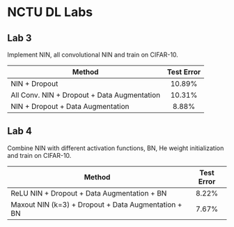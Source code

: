 # NCTU DL Labs

## Lab 3

Implement NIN, all convolutional NIN and train on CIFAR-10.

| Method                                      | Test Error |
| ------------------------------------------- |:----------:|
| NIN + Dropout                               | 10.89%     |
| All Conv. NIN + Dropout + Data Augmentation | 10.31%     |
| NIN + Dropout + Data Augmentation           | 8.88%      |

## Lab 4

Combine NIN with different activation functions, BN, He weight initialization and train on CIFAR-10.

| Method                                              | Test Error |
| --------------------------------------------------- |:----------:|
| ReLU NIN + Dropout + Data Augmentation + BN         | 8.22%      |
| Maxout NIN (k=3) + Dropout + Data Augmentation + BN | 7.67%      |
